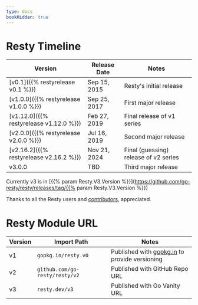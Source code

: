 ```yaml
---
type: docs
bookHidden: true
---
```


# Resty Timeline

| Version  | Release Date       | Notes      |
|----------|--------------------|------------|
| [v0.1]({{% restyrelease v0.1 %}}) | Sep 15, 2015 | Resty's initial release |
| [v1.0.0]({{% restyrelease v1.0.0 %}}) | Sep 25, 2017 | First major release |
| [v1.12.0]({{% restyrelease v1.12.0 %}}) | Feb 27, 2019 | Final release of v1 series |
| [v2.0.0]({{% restyrelease v2.0.0 %}}) | Jul 16, 2019 | Second major release |
| [v2.16.2]({{% restyrelease v2.16.2 %}}) | Nov 21, 2024 | Final (guessing) release of v2 series |
| v3.0.0 | TBD | Third major release |

Currently v3 is in [{{% param Resty.V3.Version %}}](https://github.com/go-resty/resty/releases/tag/{{% param Resty.V3.Version %}})

Thanks to all the Resty users and [contributors](https://github.com/go-resty/resty/graphs/contributors), appreciated.


# Resty Module URL

| Version  | Import Path      | Notes      |
|----------|------------------|------------|
| v1 | `gopkg.in/resty.v0` | Published with [gopkg.in](https://gopkg.in) to provide versioning |
| v2 | `github.com/go-resty/resty/v2` | Published with GitHub Repo URL |
| v3 | `resty.dev/v3` | Published with Go Vanity URL |
